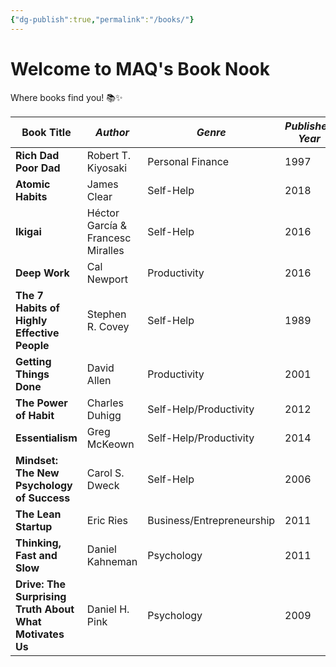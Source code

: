 ```yaml
---
{"dg-publish":true,"permalink":"/books/"}
---
```


# Welcome to MAQ's  Book Nook

Where books find you! 📚✨

| **Book Title**             | *Author*               | *Genre*             | *Published Year* | *Reading Status* |
|---------------------------|----------------------|--------------------|----------------|----------------|
| **Rich Dad Poor Dad**     | Robert T. Kiyosaki    | Personal Finance   | 1997           | Read           |
| **Atomic Habits**         | James Clear           | Self-Help          | 2018           | Read           |
| **Ikigai**                | Héctor García & Francesc Miralles | Self-Help | 2016   | Read           |
| **Deep Work**             | Cal Newport           | Productivity       | 2016           | Not read       |
| **The 7 Habits of Highly Effective People** | Stephen R. Covey | Self-Help | 1989  | Read       |
| **Getting Things Done**   | David Allen           | Productivity       | 2001           | Not read       |
| **The Power of Habit**    | Charles Duhigg        | Self-Help/Productivity | 2012         | Read           |
| **Essentialism**          | Greg McKeown          | Self-Help/Productivity | 2014         | Not read       |
| **Mindset: The New Psychology of Success** | Carol S. Dweck | Self-Help | 2006  | Reading       |
| **The Lean Startup**      | Eric Ries             | Business/Entrepreneurship | 2011   | Read           |
| **Thinking, Fast and Slow** | Daniel Kahneman     | Psychology         | 2011           | Reading        |
| **Drive: The Surprising Truth About What Motivates Us** | Daniel H. Pink | Psychology | 2009  | Read           |
